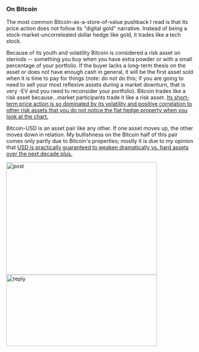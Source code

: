 ### On Bitcoin

The most common Bitcoin-as-a-store-of-value pushback I read is that its price action does not follow its "digital gold" narrative. Instead of being a stock-market-uncorreleated dollar hedge like gold, it trades like a tech stock.

Because of its youth and volatility Bitcoin is considered a risk asset on steriods -- something you buy when you have extra powder or with a small percentage of your portfolio. If the buyer lacks a long-term thesis on the asset or does not have enough cash in general, it will be the first asset sold when it is time to pay for things (note: do not do this; if you are going to need to sell your most reflexive assets during a market downturn, that is very -EV and you need to reconsider your portfolio). Bitcoin trades like a risk asset because...market participants trade it like a risk asset. <u>Its short-term price action is so dominated by its volatility and positive correlation to other risk assets that you do not notice the fiat hedge property when you look at the chart.</u>

Bitcoin-USD is an asset pair like any other. If one asset moves up, the other moves down in relation. My bullishness on the Bitcoin half of this pair comes only partly due to Bitcoin's properties; mostly it is due to my opinion that <u>USD is practically guaranteed to weaken dramatically vs. hard assets over the next decade plus.</u>

<img src="static/images/evan_post.png" alt="post" title="X Post" width="400" height="300"/>

<img src="static/images/evan_post_reply.png" alt="reply" title="X Reply" width="400" height="190"/>

